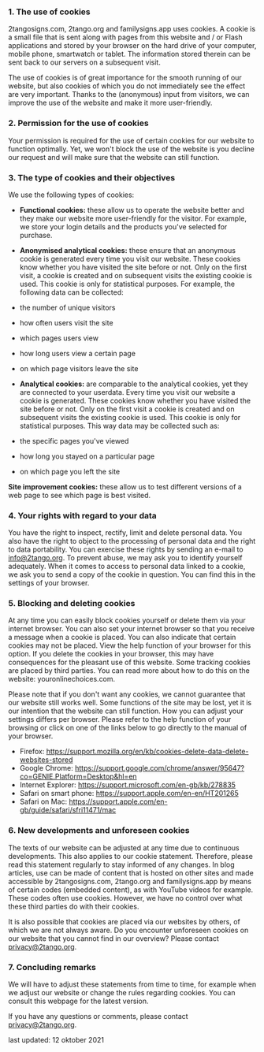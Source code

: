 ### 1. The use of cookies
2tangosigns.com, 2tango.org and familysigns.app uses cookies. A cookie is a small file that is sent along with pages from this website and / or Flash applications and stored by your browser on the hard drive of your computer, mobile phone, smartwatch or tablet. The information stored therein can be sent back to our servers on a subsequent visit.

The use of cookies is of great importance for the smooth running of our website, but also cookies of which you do not immediately see the effect are very important. Thanks to the (anonymous) input from visitors, we can improve the use of the website and make it more user-friendly.

### 2. Permission for the use of cookies
Your permission is required for the use of certain cookies for our website to function optimally. Yet, we won't block the use of the website is you decline our request and will make sure that the website can still function.

### 3. The type of cookies and their objectives
We use the following types of cookies:

- **Functional cookies:** these allow us to operate the website better and they make our website more user-friendly for the visitor. For example, we store your login details and the products you've selected for purchase.

- **Anonymised analytical cookies:** these ensure that an anonymous cookie is generated every time you visit our website. These cookies know whether you have visited the site before or not. Only on the first visit, a cookie is created and on subsequent visits the existing cookie is used. This cookie is only for statistical purposes. For example, the following data can be collected:
- the number of unique visitors
- how often users visit the site
- which pages users view
- how long users view a certain page
- on which page visitors leave the site

- **Analytical cookies:** are comparable to the analytical cookies, yet they are connected to your userdata. Every time you visit our website a cookie is generated. These cookies know whether you have visited the site before or not. Only on the first visit a cookie is created and on subsequent visits the existing cookie is used. This cookie is only for statistical purposes. This way data may be collected such as:
- the specific pages you've viewed
- how long you stayed on a particular page
- on which page you left the site

**Site improvement cookies:** these allow us to test different versions of a web page to see which page is best visited.

### 4. Your rights with regard to your data
You have the right to inspect, rectify, limit and delete personal data. You also have the right to object to the processing of personal data and the right to data portability. You can exercise these rights by sending an e-mail to info@2tango.org. To prevent abuse, we may ask you to identify yourself adequately. When it comes to access to personal data linked to a cookie, 
we ask you to send a copy of the cookie in question. You can find this in the settings of your browser.

### 5. Blocking and deleting cookies
At any time you can easily block cookies yourself or delete them via your internet browser. You can also set your internet browser so that you receive a message when a cookie is placed. You can also indicate that certain cookies may not be placed. View the help function of your browser for this option. If you delete the cookies in your browser, this may have consequences for the pleasant use of this website. Some tracking cookies are placed by third parties. You can read more about how to do this on the website: youronlinechoices.com.

Please note that if you don't want any cookies, we cannot guarantee that our website still works well. Some functions of the site may be lost, yet it is our intention that the website can still function. How you can adjust your settings differs per browser. Please refer to the help function of your browsing or click on one of the links below to go directly to the manual of your browser.

- Firefox: https://support.mozilla.org/en/kb/cookies-delete-data-delete-websites-stored
- Google Chrome: https://support.google.com/chrome/answer/95647?co=GENIE.Platform=Desktop&hl=en
- Internet Explorer: https://support.microsoft.com/en-gb/kb/278835
- Safari on smart phone: https://support.apple.com/en-en/HT201265
- Safari on Mac: https://support.apple.com/en-gb/guide/safari/sfri11471/mac


### 6. New developments and unforeseen cookies
The texts of our website can be adjusted at any time due to continuous developments. This also applies to our cookie statement. Therefore, please read this statement regularly to stay informed of any changes. In blog articles, use can be made of content that is hosted on other sites and made accessible by 2tangosigns.com, 2tango.org and familysigns.app by means of certain codes (embedded content), as with YouTube videos for example. These codes often use cookies. However, we have no control over what these third parties do with their cookies.

It is also possible that cookies are placed via our websites by others, of which we are not always aware. Do you encounter unforeseen cookies on our website that you cannot find in our overview? Please contact privacy@2tango.org. 

### 7. Concluding remarks
We will have to adjust these statements from time to time, for example when we adjust our website or change the rules regarding cookies. You can consult this webpage for the latest version. 


If you have any questions or comments, please contact privacy@2tango.org.

last updated: 12 oktober 2021
